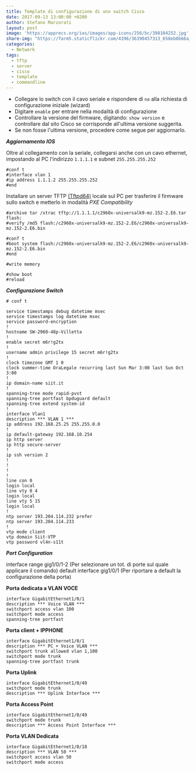 ```yaml
---
title: Template di configurazione di uno switch Cisco
date: 2017-09-13 13:00:00 +0200
author: Stefano Marzorati
layout: post
image: 'https://apprecs.org/ios/images/app-icons/256/bc/398104252.jpg'
share-img: "https://farm5.staticflickr.com/4396/36390457313_658eb0b66a_o.jpg"
categories:
  - Network
tags:
  - tftp
  - server
  - cisco
  - template
  - commandline
---
```

 - Collegare lo switch con il cavo seriale e rispondere di `no` alla richiesta di configurazione iniziale (wizard)
 - Digitare `enable` per entrare nella modalità di configurazione
 - Controllare la versione del firmware, digitando: `show version` e controllare dal sito Cisco se corrisponde all'ultima versione suggerita.
 - Se non fosse l'ultima versione, procedere come segue per aggiornarlo.

***Aggiornamento IOS***

Oltre al collegamento con la seriale, collegarsi anche con un cavo ethernet, impostando al PC l'indirizzo `1.1.1.1` e subnet `255.255.255.252`

	#conf t
	#interface vlan 1
	#ip address 1.1.1.2 255.255.255.252
	#end

Installare un server TFTP <a href="http://tftpd32.jounin.net/tftpd32_download.html" target="_blank">(Tftpd64)</a> locale sul PC per trasferire il firmware sullo switch e metterlo in modalità *PXE Compatibility*

	#archive tar /xtrac tftp://1.1.1.1/c2960x-universalk9-mz.152-2.E6.tar flash:
	#verify /md5 flash:/c2960x-universalk9-mz.152-2.E6/c2960x-universalk9-mz.152-2.E6.bin 

	#conf t
	#boot system flash:/c2960x-universalk9-mz.152-2.E6/c2960x-universalk9-mz.152-2.E6.bin 
	#end

	#write memory

	#show boot
	#reload

***Configurazione Switch***

	# conf t

	service timestamps debug datetime msec
	service timestamps log datetime msec
	service password-encryption
	!
	hostname SW-2960-48p-Villetta
	!
	enable secret m6r!g2tx
	!
	username admin privilege 15 secret m6r!g2tx
	!
	clock timezone GMT 1 0
	clock summer-time OraLegale recurring last Sun Mar 3:00 last Sun Oct 3:00
	!
	ip domain-name siit.it
	!
	spanning-tree mode rapid-pvst
	spanning-tree portfast bpduguard default
	spanning-tree extend system-id
	!
	interface Vlan1
	description *** VLAN 1 ***
	ip address 192.168.25.25 255.255.0.0
	!
	ip default-gateway 192.168.10.254
	ip http server
	ip http secure-server
	!
	ip ssh version 2
	!
	!
	!
	!
	line con 0
	login local
	line vty 0 4
	login local
	line vty 5 15
	login local
	!
	ntp server 193.204.114.232 prefer
	ntp server 193.204.114.233
	!
	vtp mode client
	vtp domain Siit-VTP
	vtp password vl4n-s11t

***Port Configuration***

interface range gig1/0/1-2 (Per selezionare un tot. di porte sul quale applicare il comando)
default interface gig1/0/1 (Per riportare a default la configurazione della porta)

**Porta dedicata a VLAN VOCE**   

	interface GigabitEthernet1/0/1
	description *** Voice VLAN ***
	switchport access vlan 100
	switchport mode access
	spanning-tree portfast


**Porta client + IPPHONE**   

	interface GigabitEthernet1/0/1
	description *** PC + Voice VLAN ***
	switchport trunk allowed vlan 1,100
	switchport mode trunk
	spanning-tree portfast trunk
 
**Porta Uplink**   

	interface GigabitEthernet1/0/49
	switchport mode trunk
	description *** Uplink Interface ***
 
**Porta Access Point**   

	interface GigabitEthernet1/0/49 
	switchport mode trunk
	description *** Access Point Interface ***

**Porta VLAN Dedicata**   

	interface GigabitEthernet1/0/10
	description *** VLAN 50 ***
	switchport access vlan 50
	switchport mode access
